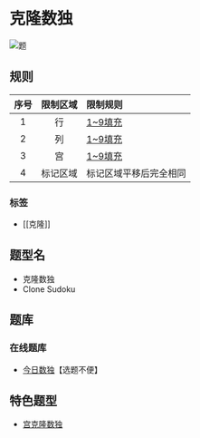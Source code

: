 # 克隆数独

![题](https://cn.sudoku.today/pic/clonesudoku4x5/15535_134471.png)

## 规则

| 序号  | 限制区域 | 限制规则        |
|:---:|:----:|:------------|
|  1  |  行   | [1~9填充]     |
|  2  |  列   | [1~9填充]     |
|  3  |  宫   | [1~9填充]     |
|  4  | 标记区域 | 标记区域平移后完全相同 |

### 标签

- [[克隆]]

## 题型名

- 克隆数独
- Clone Sudoku

## 题库

### 在线题库

- [今日数独]【选题不便】

[今日数独]: https://cn.sudoku.today/g-clone-sudoku/

## 特色题型

- [宫克隆数独](宫克隆数独.md)

[1~9填充]: ../../../../rules.md#1to9填充
